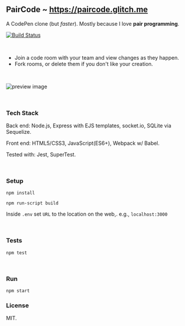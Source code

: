 
## PairCode ~ https://paircode.glitch.me

A CodePen clone (but _faster_). Mostly because I love __pair programming__.

[![Build Status](https://travis-ci.org/healeycodes/PairCode.svg?branch=master)](https://travis-ci.org/healeycodes/PairCode)

<br>

- Join a code room with your team and view changes as they happen.
- Fork rooms, or delete them if you don't like your creation.

<br>

![preview image](https://raw.githubusercontent.com/healeycodes/paircode/master/public/img/preview.jpg "Image of a room on Deux Codes")

<br>

### Tech Stack

Back end: Node.js, Express with EJS templates, socket.io, SQLite via Sequelize.

Front end: HTML5/CSS3, JavaScript(ES6+), Webpack w/ Babel.

Tested with: Jest, SuperTest.

<br>

### Setup

`npm install`

`npm run-script build`

Inside `.env` set `URL` to the location on the web,. e.g., `localhost:3000`

<br>

### Tests

`npm test`

<br>

### Run

`npm start`

### License

MIT.

